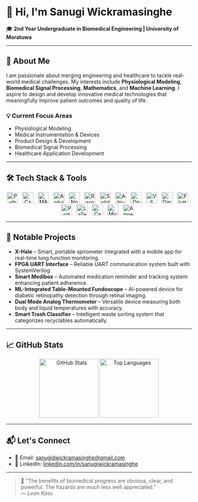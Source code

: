# 👋 Hi, I'm Sanugi Wickramasinghe

🎓 **2nd Year Undergraduate in Biomedical Engineering | University of Moratuwa**

---

## 🔬 About Me

I am passionate about merging engineering and healthcare to tackle real-world medical challenges. My interests include **Physiological Modeling**, **Biomedical Signal Processing**, **Mathematics**, and **Machine Learning**. I aspire to design and develop innovative medical technologies that meaningfully improve patient outcomes and quality of life.

### 💡 Current Focus Areas

- Physiological Modeling  
- Medical Instrumentation & Devices  
- Product Design & Development  
- Biomedical Signal Processing  
- Healthcare Application Development

---

## 🛠️ Tech Stack & Tools

<p align="center">
  <img alt="Python" src="https://cdn.jsdelivr.net/npm/simple-icons@v8/icons/python.svg" height="30" style="margin-right: 8px;"/>
  <img alt="C++" src="https://cdn.jsdelivr.net/npm/simple-icons@v8/icons/cplusplus.svg" height="30" style="margin-right: 8px;"/>
  <img alt="MATLAB" src="https://cdn.jsdelivr.net/npm/simple-icons@v8/icons/matlab.svg" height="30" style="margin-right: 8px;"/>
  <img alt="Arduino" src="https://cdn.jsdelivr.net/npm/simple-icons@v8/icons/arduino.svg" height="30" style="margin-right: 8px;"/>
  <img alt="Node.js" src="https://cdn.jsdelivr.net/npm/simple-icons@v8/icons/node-dot-js.svg" height="30" style="margin-right: 8px;"/>
  <img alt="Raspberry Pi" src="https://cdn.jsdelivr.net/npm/simple-icons@v8/icons/raspberrypi.svg" height="30" style="margin-right: 8px;"/>
  <img alt="SolidWorks" src="https://cdn.jsdelivr.net/npm/simple-icons@v8/icons/solidworks.svg" height="30" style="margin-right: 8px;"/>
  <img alt="Altium" src="https://cdn.jsdelivr.net/npm/simple-icons@v8/icons/altiumdesigner.svg" height="30" style="margin-right: 8px;"/>
  <img alt="OpenCV" src="https://cdn.jsdelivr.net/npm/simple-icons@v8/icons/opencv.svg" height="30" style="margin-right: 8px;"/>
  <img alt="VS Code" src="https://cdn.jsdelivr.net/npm/simple-icons@v8/icons/visualstudiocode.svg" height="30" style="margin-right: 8px;"/>
  <img alt="Dart" src="https://cdn.jsdelivr.net/npm/simple-icons@v8/icons/dart.svg" height="30" style="margin-right: 8px;"/>
  <img alt="Flutter" src="https://cdn.jsdelivr.net/npm/simple-icons@v8/icons/flutter.svg" height="30" style="margin-right: 8px;"/>
  <img alt="Proteus" src="https://upload.wikimedia.org/wikipedia/commons/5/55/Proteus_logo.png" height="30" style="margin-right: 8px;"/>
  <img alt="LaTeX" src="https://cdn.jsdelivr.net/npm/simple-icons@v8/icons/latex.svg" height="30" style="margin-right: 8px;"/>
  <img alt="Canva" src="https://cdn.jsdelivr.net/npm/simple-icons@v8/icons/canva.svg" height="30" style="margin-right: 8px;"/>
  <img alt="Microsoft Office" src="https://cdn.jsdelivr.net/npm/simple-icons@v8/icons/microsoftoffice.svg" height="30" style="margin-right: 8px;"/>
  <img alt="Atmel Studio" src="https://upload.wikimedia.org/wikipedia/commons/e/e1/Atmel_Logo.svg" height="30" style="margin-right: 8px;"/>
</p>

---

## 📌 Notable Projects

- **X-Hale** – Smart, portable spirometer integrated with a mobile app for real-time lung function monitoring.  
- **FPGA UART Interface** – Reliable UART communication system built with SystemVerilog.  
- **Smart Medibox** – Automated medication reminder and tracking system enhancing patient adherence.  
- **ML-Integrated Table-Mounted Fundoscope** – AI-powered device for diabetic retinopathy detection through retinal imaging.  
- **Dual Mode Analog Thermometer** – Versatile device measuring both body and liquid temperatures with accuracy.  
- **Smart Trash Classifier** – Intelligent waste sorting system that categorizes recyclables automatically.

---

## 📈 GitHub Stats

<p align="center">
  <img src="https://github-readme-stats.vercel.app/api?username=Sanugiw&show_icons=true&theme=radical" alt="GitHub Stats" height="160" />
  <img src="https://github-readme-stats.vercel.app/api/top-langs/?username=Sanugiw&layout=compact&theme=radical" alt="Top Languages" height="160" />
</p>

---

## 📬 Let's Connect

- 📧 Email: [sanugidwickramasinghe@gmail.com](mailto:sanugidwickramasinghe@gmail.com)  
- 🔗 LinkedIn: [linkedin.com/in/sanugiwickramasinghe](https://linkedin.com/in/sanugiwickramasinghe)

---

> 💬 "The benefits of biomedical progress are obvious, clear, and powerful. The hazards are much less well appreciated."  
> — *Leon Kass*


